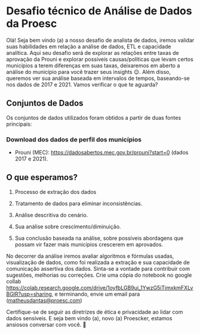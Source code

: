 # Desafio técnico de Análise de Dados da Proesc

Olá! Seja bem vindo (a) a nosso desafio de analista de dados, iremos validar suas habilidades em relação a análise de dados, ETL e capacidade analítica. Aqui seu desafio será de explorar as relações entre taxas de aprovação da Prouni e explorar possíveis causas/políticas que levam certos municípios a terem diferenças em suas taxas, deixaremos em aberto a análise do município para você trazer seus insights 😉.
Além disso, queremos ver sua análise baseada em intervalos de tempos, baseando-se nos dados de 2017 e 2021. Vamos verificar o que te aguarda?

## Conjuntos de Dados

Os conjuntos de dados utilizados foram obtidos a partir de duas fontes principais:

### Download dos dados de perfil dos municípios

- Prouni (MEC): https://dadosabertos.mec.gov.br/prouni?start=0 (dados 2017 e 2021).

## O que esperamos?

1. Processo de extração dos dados

2. Tratamento de dados para eliminar inconsistências.

3. Análise descritiva do cenário.

4. Sua análise sobre crescimento/diminuição.

5. Sua conclusão baseada na análise, sobre possíveis abordagens que possam vir fazer mais municípios crescerem em aprovados.

No decorrer da análise iremos avaliar algoritmos e fórmulas usadas, visualização de dados, como foi realizada a extração e sua capacidade de comunicação assertiva dos dados. Sinta-se a vontade para contribuir com sugestões, melhorias ou correções. Crie uma cópia do notebook no google collab https://colab.research.google.com/drive/1oyfbLGB9ui_1YwzG5iTimxkmFXLvBGlR?usp=sharing, e terminando, envie um email para (matheusdantas@proesc.com)

Certifique-se de seguir as diretrizes de ética e privacidade ao lidar com dados sensíveis. E seja bem vindo (a), novo (a) Proescker, estamos ansiosos conversar com você. 💚
